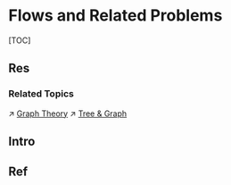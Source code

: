 # Flows and Related Problems

[TOC]



## Res
### Related Topics
↗ [Graph Theory](../../../../../../🧮%20Mathematics/Graph%20Theory/Graph%20Theory.md)
↗ [Tree & Graph](../../../../📌%20Algorithms%20Basics%20&%20Data%20Structure/Data%20Structures/Tree%20&%20Graph/Tree%20&%20Graph.md)



## Intro



## Ref

